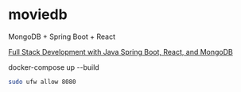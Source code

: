 # moviedb

MongoDB + Spring Boot + React

[Full Stack Development with Java Spring Boot, React, and MongoDB](https://www.youtube.com/watch?v=5PdEmeopJVQ)

docker-compose up --build

```sh
sudo ufw allow 8080
```
